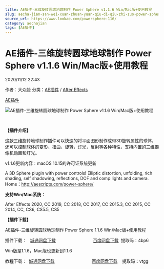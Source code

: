 ```yaml
---
title: AE插件-三维旋转圆球地球制作 Power Sphere v1.1.6 Win/Mac版+使用教程
slug: aecha-jian-san-wei-xuan-zhuan-yuan-qiu-di-qiu-zhi-zuo-power-sphere-v1-1-6-win-macban-shi-yong-jiao-cheng
source_url: https://www.lookae.com/powersphere-116/
category: aechajian
tags: [AE插件]
---
```

# AE插件-三维旋转圆球地球制作 Power Sphere v1.1.6 Win/Mac版+使用教程

2020/11/12 22:43

作者：大众脸
分类：[AE插件](https://www.lookae.com/after-effects/aechajian/) / [After Effects](https://www.lookae.com/after-effects/)

[AE插件](https://www.lookae.com/tag/ae%e6%8f%92%e4%bb%b6/)

![AE插件-三维旋转圆球地球制作 Power Sphere v1.1.6 Win/Mac版+使用教程](https://www.lookae.com/wp-content/uploads/2019/01/Power-Sphere.jpg "AE插件-三维旋转圆球地球制作 Power Sphere v1.1.6 Win/Mac版+使用教程-LookAE.com")

[﻿﻿﻿](https://cloud.video.taobao.com//play/u/705956171/p/1/e/6/t/1/339473780128.mp4)

**【插件介绍】**

这款三维旋转地球制作插件可以快速的将平面图形制作成带3D旋转属性的球体，还可以控制球体的变形，扭曲，旋转，灯光，反射等各种特性，支持内置的三维摄像机动画和灯光。

v1.1.6更新内容：macOS 10.15的许可证系统更新

A 3D Sphere plugin with power controls! Elliptic distortion, unfolding, rich shading, self shadowing, reflections, DOF and comp lights and camera. Home：http://aescripts.com/power-sphere/

**支持Win/Mac系统：**

After Effects 2020, CC 2019, CC 2018, CC 2017, CC 2015.3, CC 2015, CC 2014, CC, CS6, CS5.5, CS5

**【插件下载】**

AE插件-三维旋转圆球地球制作 Power Sphere 1.1.6 Win/Mac版+使用教程

插件下载：   [城通网盘下载](https://089u.com/file/680462-470826083)                               [百度网盘下载](https://pan.baidu.com/s/1mxAy6zadMgBEiJIOQzgCgw)  提取码：4bp6

Win版是1.1.6，Mac版也更新到1.1.6

教程下载：  [城通网盘下载](https://lookae.ctfile.com/fs/680462-387054451)                               [百度网盘下载](https://pan.baidu.com/s/182v5lDisZt9AkiampawsZA)    提取码：vtgg
